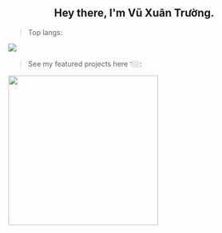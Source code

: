 <h2 align="center">
  Hey there, I'm Vũ Xuân Trường.
</h2>

<div style="margin-bottom: 1rem">
  <blockquote>Top langs:</blockquote>
  <image src="https://github-readme-stats-git-main-wanwanvxt.vercel.app/api/top-langs?username=wanwanvxt&layout=compact"></image>
</div>

<div>
  <blockquote>See my featured projects here 👇🏼:</blockquote>
  <a href="https://wanwan.id.vn">
	  <img src="https://wanwan.id.vn/img/wanwan.png" width="300"/>
  </a>
</div>
